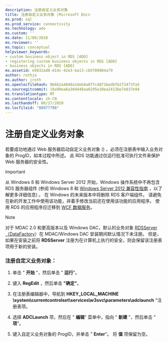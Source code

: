 ```yaml
---
description: 注册自定义业务对象
title: 注册自定义业务对象 |Microsoft Docs
ms.prod: sql
ms.prod_service: connectivity
ms.technology: ado
ms.custom: ''
ms.date: 11/09/2018
ms.reviewer: ''
ms.topic: conceptual
helpviewer_keywords:
- custom business object in RDS [ADO]
- registering custom business objects in RDS [ADO]
- business objects in RDS [ADO]
ms.assetid: e9032ad8-d14c-42e3-ba13-cb5f00084a79
author: rothja
ms.author: jroth
ms.openlocfilehash: 0b6b2a4840a1deb4a07fc4871bedbfb2f2473fa5
ms.sourcegitcommit: 18a98ea6a30d448aa6195e10ea2413be7e837e94
ms.translationtype: MT
ms.contentlocale: zh-CN
ms.lasthandoff: 08/27/2020
ms.locfileid: "88977798"
---
```

# <a name="registering-a-custom-business-object"></a>注册自定义业务对象
若要成功地通过 Web 服务器启动自定义业务对象 () ，必须在注册表中输入业务对象的 ProgID，如本过程中所述。 此 RDS 功能通过仅运行批准可执行文件来保护 Web 服务器的安全性。  
  
> [!IMPORTANT]
>  从 Windows 8 和 Windows Server 2012 开始，Windows 操作系统中不再包含 RDS 服务器组件 (参阅 Windows 8 和 [Windows Server 2012 兼容性指南](https://www.microsoft.com/download/details.aspx?id=27416) ，以了解更多详细信息) 。 在 Windows 的未来版本中将删除 RDS 客户端组件。 请避免在新的开发工作中使用该功能，并着手修改当前还在使用该功能的应用程序。 使用 RDS 的应用程序应迁移到 [WCF 数据服务](https://go.microsoft.com/fwlink/?LinkId=199565)。  
  
> [!NOTE]
>  对于 MDAC 2.0 和更高版本以及 Windows DAC，默认的业务对象 [RDSServer （DataFactory](../../reference/rds-api/datafactory-object-rdsserver.md)）在 MDAC/Windows DAC 安装期间默认情况下未注册。 但是，如果在安装之前将 **RDSServer** 注册为在计算机上执行的安全，则会保留该注册表项用于新的安装。  
  
### <a name="to-register-a-custom-business-object"></a>注册自定义业务对象：  
  
1.  单击 " **开始** "，然后单击 " **运行**"。  
  
2.  键入 **RegEdit** ，然后单击 **"确定"**。  
  
3.  在注册表编辑器中，导航到 **HKEY_LOCAL_MACHINE \system\currentcontrolset\services\w3svc\parameters\adclaunch** "注册表项。  
  
4.  选择 **ADCLaunch** 项，然后在 " **编辑**" 菜单中，指向 " **新建** "，然后单击 " **项**"。  
  
5.  键入自定义业务对象的 ProgID，并单击 " **Enter**"。 将 **值** 项保留为空。